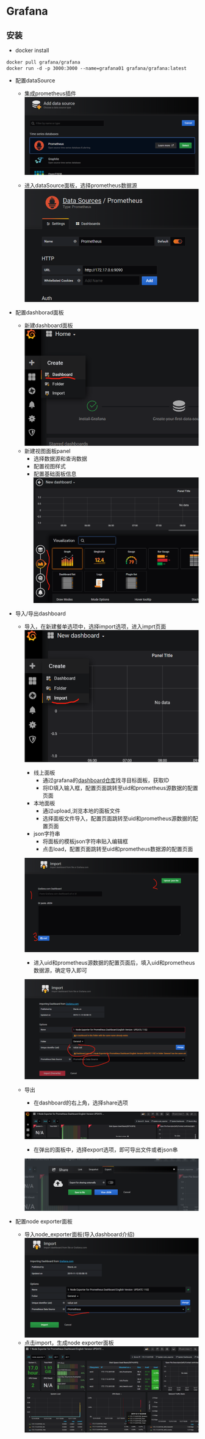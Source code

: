# Grafana

## 安装

- docker install

```docker
docker pull grafana/grafana
docker run -d -p 3000:3000 --name=grafana01 grafana/grafana:latest
```

- 配置dataSource
  - 集成prometheus插件
    ![ 插件列表](./image/grafana_add_datasource.png)

  - 进入dataSource面板，选择prometheus数据源
  ![ 插件列表](./image/grafana_datasource_02.png)

- 配置dashborad面板
  - 新建dashboard面板
    ![new dashborad](./image/grafana_new_dashboard.png)
  - 新建视图面板panel
    - 选择数据源和查询数据
    - 配置视图样式
    - 配置基础面板信息
  ![panel](./image/grafana_new_panel.png)

- 导入/导出dashboard
  - 导入，在新建餐单选项中，选择import选项，进入imprt页面
  ![import menu](./image/grafana_import_menu.png)
    - 线上面板
      - 通过grafana的[dashboard仓库](https://grafana.com/grafana/dashboards)找寻目标面板，获取ID
      - 将ID填入输入框，配置页面跳转至uid和prometheus源数据的配置页面
    - 本地面板
      - 通过upload,浏览本地的面板文件
      - 选择面板文件导入，配置页面跳转至uid和prometheus源数据的配置页面
    - json字符串
      - 将面板的模板json字符串贴入编辑框
      - 点击load，配置页面跳转至uid和prometheus数据源的配置页面

    ![配置输入](./image/grafana_import_id.png)
    - 进入uid和prometheus源数据的配置页面后，填入uid和prometheus数据源，确定导入即可

    ![配置数据源](./image/grafana_import_setting.png)
  - 导出
    - 在dashboard的右上角，选择share选项

    ![menu](./image/grafana_export_menu.png)
    - 在弹出的面板中，选择export选项，即可导出文件或者json串
  
    ![menu](./image/grafana_export_item.png)

- 配置node exporter面板
  - 导入node_exporter面板(导入dashboard介绍)
    ![node exporter](./image/grafana_node_exporter.png)
  - 点击import，生成node exporter面板
    ![node数据展示](./image/grafana_node_export_data_display.png)